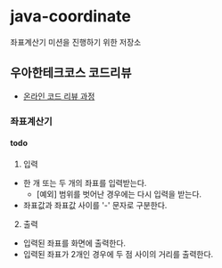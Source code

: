 # java-coordinate
좌표계산기 미션을 진행하기 위한 저장소

## 우아한테크코스 코드리뷰
* [온라인 코드 리뷰 과정](https://github.com/woowacourse/woowacourse-docs/blob/master/maincourse/README.md)

### 좌표계산기
#### todo
1. 입력
+ 한 개 또는 두 개의 좌표를 입력받는다.
    + [예외] 범위를 벗어난 경우에는 다시 입력을 받는다.
+ 좌표값과 좌표값 사이를 '-' 문자로 구분한다.

2. 출력
+ 입력된 좌표를 화면에 출력한다.
+ 입력된 좌표가 2개인 경우에 두 점 사이의 거리를 출력한다.